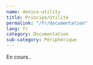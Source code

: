 ```yaml
---
name: device-utility
title: Principe/Utilité
permalink: "/fr/documentation"
lang: fr
category: Documentation
sub-category: Périphérique
---
```


En cours..